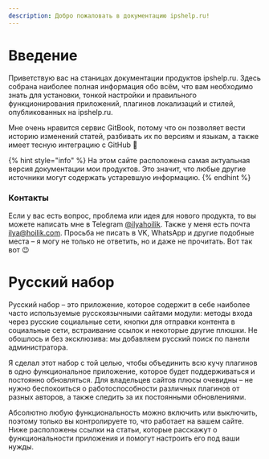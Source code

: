 ```yaml
---
description: Добро пожаловать в документацию ipshelp.ru!
---
```


# Введение

Приветствую вас на станицах документации продуктов ipshelp.ru. Здесь собрана наиболее полная информация обо всём, что вам необходимо знать для установки, тонкой настройки и правильного функционирования приложений, плагинов локализаций и стилей, опубликованных на ipshelp.ru.

Мне очень нравится сервис GitBook, потому что он позволяет вести историю изменений статей, разбивать их по версиям и языкам, а также имеет тесную интеграцию с GitHub 🙂

{% hint style="info" %}
На этом сайте расположена самая актуальная версия документации мои продуктов. Это значит, что любые другие источники могут содержать устаревшую информацию.
{% endhint %}

### Контакты

Если у вас есть вопрос, проблема или идея для нового продукта, то вы можете написать мне в Telegram [@ilyahoilik](https://t.me/ilyahoilik). Также у меня есть почта ilya@hoilik.com. Просьба не писать в VK, WhatsApp и другие подобные места – я могу не только не ответить, но и даже не прочитать. Вот так вот 😉

# Русский набор

Русский набор – это приложение, которое содержит в себе наиболее часто используемые русскоязычными сайтами модули: методы входа через русские социальные сети, кнопки для отправки контента в социальные сети, встраивание ссылок и некоторые другие плюшки. Не обошлось и без эксклюзива: мы добавляем русский поиск по панели администратора.

Я сделал этот набор с той целью, чтобы объединить всю кучу плагинов в одно функциональное приложение, которое будет поддерживаться и постоянно обновляться. Для владельцев сайтов плюсы очевидны – не нужно беспокоиться о работоспособности различных плагинов от разных авторов, а также следить за их постоянными обновлениями.

Абсолютно любую функциональность можно включить или выключить, поэтому только вы контролируете то, что работает на вашем сайте. Ниже расположены ссылки на статьи, которые расскажут о функциональности приложения и помогут настроить его под ваши нужды.
